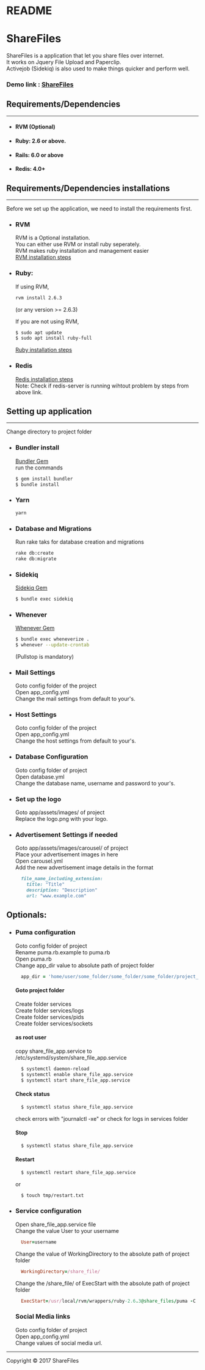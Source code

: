 # README
ShareFiles
==============
ShareFiles is a application that let you share files over internet.  
It works on Jquery File Upload and Paperclip.  
Activejob (Sidekiq) is also used to make things quicker and perform well.  
### Demo link : [ShareFiles](https://share-files-app.herokuapp.com/)  

## Requirements/Dependencies
-----------------
- #### RVM (Optional)
- #### Ruby: 2.6 or above.
- #### Rails: 6.0 or above
- #### Redis: 4.0+

## Requirements/Dependencies installations
-----------------
Before we set up the application, we need to install the requirements first.
- ### RVM  
  RVM is a Optional installation.  
  You can either use RVM or install ruby seperately.  
  RVM makes ruby installation and management easier  
  [RVM installation steps](https://rvm.io/rvm/install)  
- ### Ruby:  
  If using RVM,  
  ```sh
  rvm install 2.6.3
  ```
  (or any version >= 2.6.3)  
  
  If you are not using RVM,  
  ```sh
  $ sudo apt update
  $ sudo apt install ruby-full
  ```  
  [Ruby installation steps](https://www.ruby-lang.org/en/documentation/installation/)

- ### Redis  
  [Redis installation steps](https://redis.io/topics/quickstart)  
  Note: Check if redis-server is running wihtout problem by steps from above link.  

## Setting up application
-----------------
Change directory to project folder

- ### Bundler install  
  [Bundler Gem](https://bundler.io/)  
  run the commands  
  ```sh
  $ gem install bundler
  $ bundle install
  ```
  
- ### Yarn  
  ```sh
  yarn
  ```
  
- ### Database and Migrations  
  Run rake taks for database creation and migrations  
  ```sh
  rake db:create
  rake db:migrate
  ```
- ### Sidekiq  
  [Sidekiq Gem](https://github.com/mperham/sidekiq)  
  ```sh
  $ bundle exec sidekiq
  ```
  
- ### Whenever  
  [Whenever Gem](https://github.com/javan/whenever)  
  ```sh
  $ bundle exec wheneverize .
  $ whenever --update-crontab
  ```
  (Pullstop is mandatory)  
  
- ### Mail Settings  
  Goto config folder of the project  
  Open app_config.yml  
  Change the mail settings from default to your's.  
 
- ### Host Settings  
  Goto config folder of the project  
  Open app_config.yml  
  Change the host settings from default to your's.  
  
- ### Database Configuration  
  Goto config folder of project  
  Open database.yml   
  Change the database name, username and password to your's.  
  
- ### Set up the logo  
  Goto app/assets/images/ of project  
  Replace the logo.png with your logo.  
  
- ### Advertisement Settings if needed  
  Goto app/assets/images/carousel/ of project  
  Place your advertisement images in here  
  Open carousel.yml  
  Add the new advertisement image details in the format  
  ```ruby
    file_name_including_extension:  
      title: "Title"  
      description: "Description"  
      url: "www.example.com"  
  ```  
  
## Optionals:  
- ### Puma configuration  
  Goto config folder of project  
  Rename puma.rb.example to puma.rb  
  Open puma.rb  
  Change app_dir value to absolute path of project folder   
  ```ruby
    app_dir = 'home/user/some_folder/some_folder/some_folder/project_folder'
  ```
  
  #### Goto project folder
  Create folder services  
  Create folder services/logs  
  Create folder services/pids  
  Create folder services/sockets  

  #### as root user  
  copy share_file_app.service to /etc/systemd/system/share_file_app.service  
  ```sh
    $ systemctl daemon-reload  
    $ systemctl enable share_file_app.service  
    $ systemctl start share_file_app.service  
  ```
  
  #### Check status  
  ```sh
    $ systemctl status share_file_app.service  
  ```
  check errors with "journalctl -xe" or check for logs in services folder  

  #### Stop  
  ```sh
    $ systemctl status share_file_app.service  
  ```
  
  #### Restart  
  ```sh
    $ systemctl restart share_file_app.service  
  ```
  or
  ```sh  
    $ touch tmp/restart.txt  
  ```
  
- ### Service configuration  
  Open share_file_app.service file  
  Change the value User to your username  
  ```ruby
    User=username
  ```
  Change the value of WorkingDirectory to the absolute path of project folder
  ```ruby
    WorkingDirectory=/share_file/
  ```
  
  Change the /share_file/ of ExecStart with the absolute path of project folder  
  ```ruby
    ExecStart=/usr/local/rvm/wrappers/ruby-2.6.3@share_files/puma -C /share_file/ ../config.ru
  ```   
  
  ### Social Media links  
  Goto config folder of project  
  Open app_config.yml  
  Change values of social media url.  

----
Copyright © 2017 ShareFiles
